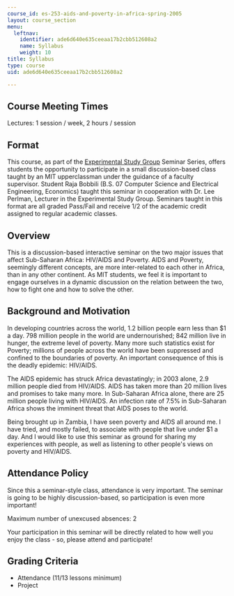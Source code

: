 ```yaml
---
course_id: es-253-aids-and-poverty-in-africa-spring-2005
layout: course_section
menu:
  leftnav:
    identifier: ade6d640e635ceeaa17b2cbb512608a2
    name: Syllabus
    weight: 10
title: Syllabus
type: course
uid: ade6d640e635ceeaa17b2cbb512608a2

---
```


Course Meeting Times
--------------------

Lectures: 1 session / week, 2 hours / session

Format
------

This course, as part of the [Experimental Study Group](http://esg.mit.edu/) Seminar Series, offers students the opportunity to participate in a small discussion-based class taught by an MIT upperclassman under the guidance of a faculty supervisor. Student Raja Bobbili (B.S. 07 Computer Science and Electrical Engineering, Economics) taught this seminar in cooperation with Dr. Lee Perlman, Lecturer in the Experimental Study Group. Seminars taught in this format are all graded Pass/Fail and receive 1/2 of the academic credit assigned to regular academic classes.

Overview
--------

This is a discussion-based interactive seminar on the two major issues that affect Sub-Saharan Africa: HIV/AIDS and Poverty. AIDS and Poverty, seemingly different concepts, are more inter-related to each other in Africa, than in any other continent. As MIT students, we feel it is important to engage ourselves in a dynamic discussion on the relation between the two, how to fight one and how to solve the other.

Background and Motivation
-------------------------

In developing countries across the world, 1.2 billion people earn less than $1 a day. 798 million people in the world are undernourished; 842 million live in hunger, the extreme level of poverty. Many more such statistics exist for Poverty; millions of people across the world have been suppressed and confined to the boundaries of poverty. An important consequence of this is the deadly epidemic: HIV/AIDS.

The AIDS epidemic has struck Africa devastatingly; in 2003 alone, 2.9 million people died from HIV/AIDS. AIDS has taken more than 20 million lives and promises to take many more. In Sub-Saharan Africa alone, there are 25 million people living with HIV/AIDS. An infection rate of 7.5% in Sub-Saharan Africa shows the imminent threat that AIDS poses to the world.

Being brought up in Zambia, I have seen poverty and AIDS all around me. I have tried, and mostly failed, to associate with people that live under $1 a day. And I would like to use this seminar as ground for sharing my experiences with people, as well as listening to other people's views on poverty and HIV/AIDS.

Attendance Policy
-----------------

Since this a seminar-style class, attendance is very important. The seminar is going to be highly discussion-based, so participation is even more important!

Maximum number of unexcused absences: 2

Your participation in this seminar will be directly related to how well you enjoy the class - so, please attend and participate!

Grading Criteria
----------------

*   Attendance (11/13 lessons minimum)
*   Project